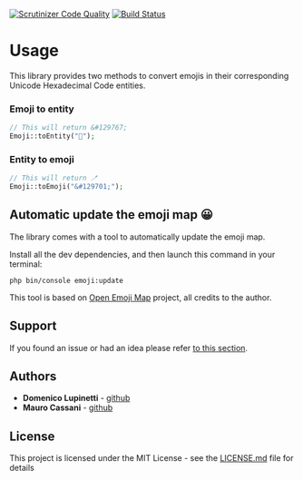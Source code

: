 [![Scrutinizer Code Quality](https://scrutinizer-ci.com/g/matecat/emoji-to-entity-converter/badges/quality-score.png?b=main)](https://scrutinizer-ci.com/g/matecat/emoji-to-entity-converter/?branch=main)
[![Build Status](https://app.travis-ci.com/matecat/emoji-to-entity-converter.svg?token=qBazxkHwP18h3EWnHjjF&branch=main)](https://app.travis-ci.com/matecat/emoji-to-entity-converter)

# Usage

This library provides two methods to convert emojis in their corresponding Unicode Hexadecimal Code entities.

### Emoji to entity

```php
// This will return &#129767;
Emoji::toEntity("🫧");
```

### Entity to emoji 

```php
// This will return 🪥
Emoji::toEmoji("&#129701;");
```

## Automatic update the emoji map 😀 

The library comes with a tool to automatically update the emoji map.

Install all the dev dependencies, and then launch this command in your terminal:

```cli
php bin/console emoji:update
```

This tool is based on [Open Emoji Map](https://emoji-api.com/) project, all credits to the author.

## Support

If you found an issue or had an idea please refer [to this section](https://github.com/matecat/emoji-to-entity-converter/issues).

## Authors

* **Domenico Lupinetti** - [github](https://github.com/ostico)
* **Mauro Cassani** - [github](https://github.com/mauretto78)

## License

This project is licensed under the MIT License - see the [LICENSE.md](LICENSE.md) file for details